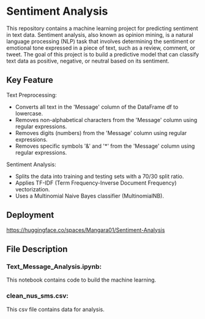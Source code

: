 # Sentiment Analysis

This repository contains a machine learning project for predicting sentiment in text data. Sentiment analysis, also known as opinion mining, is a natural language processing (NLP) task that involves determining the sentiment or emotional tone expressed in a piece of text, such as a review, comment, or tweet. The goal of this project is to build a predictive model that can classify text data as positive, negative, or neutral based on its sentiment.

## Key Feature

Text Preprocessing:

* Converts all text in the 'Message' column of the DataFrame df to lowercase.
* Removes non-alphabetical characters from the 'Message' column using regular expressions.
* Removes digits (numbers) from the 'Message' column using regular expressions.
* Removes specific symbols '&' and '*' from the 'Message' column using regular expressions.

Sentiment Analysis:

* Splits the data into training and testing sets with a 70/30 split ratio.
* Applies TF-IDF (Term Frequency-Inverse Document Frequency) vectorization.
* Uses a Multinomial Naive Bayes classifier (MultinomialNB).

## Deployment

https://huggingface.co/spaces/Mangara01/Sentiment-Analysis

## File Description
  
### Text_Message_Analysis.ipynb:

This notebook contains code to build the machine learning.

### clean_nus_sms.csv:

This csv file contains data for analysis.
